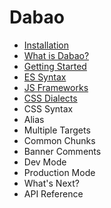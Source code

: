 # Dabao

* [Installation](installation.md)
* [What is Dabao?](intro.md)
* [Getting Started](getting-started.md)
* [ES Syntax](javascript.md)
* [JS Frameworks](js-frameworks.md)
* [CSS Dialects](css-dialects.md)
* CSS Syntax
* Alias
* Multiple Targets
* Common Chunks
* Banner Comments
* Dev Mode
* Production Mode
* What's Next?
* API Reference
